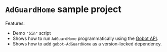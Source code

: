 # `AdGuardHome` sample project

Features:

- Demo `"bin"` script
- Shows how to run `AdGuardHome` programmatically using the [Gobot API](https://github.com/benallfree/gobot/tree/main/docs/readme.md).
- Shows how to add `gobot-AdGuardHome` as a version-locked dependency.
